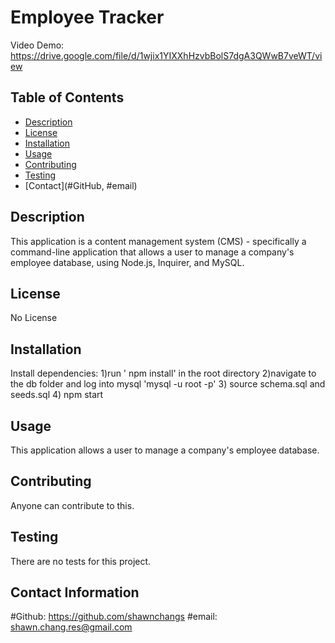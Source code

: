 # Employee Tracker
Video Demo: https://drive.google.com/file/d/1wjix1YIXXhHzvbBolS7dgA3QWwB7veWT/view

## Table of Contents
- [Description](#description)
- [License](#license)
- [Installation](#installation)
- [Usage](#usage)
- [Contributing](#contribution)
- [Testing](#test)
- [Contact](#GitHub, #email)

## Description
This application is a content management system (CMS) - specifically a command-line application that allows a user to manage a company's employee database, using Node.js, Inquirer, and MySQL.

## License
No License

## Installation
Install dependencies: 1)run ' npm install' in the root directory 2)navigate to the db folder and log into mysql 'mysql -u root -p' 3) source schema.sql and seeds.sql 4) npm start

## Usage
This application allows a user to manage a company's employee database. 

## Contributing
Anyone can contribute to this.

## Testing
There are no tests for this project.

## Contact Information
#Github: 
  https://github.com/shawnchangs
#email: 
  shawn.chang.res@gmail.com

